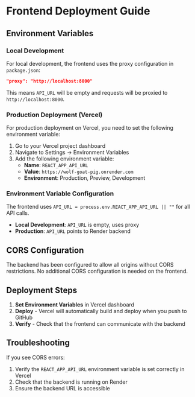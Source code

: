 # Frontend Deployment Guide

## Environment Variables

### Local Development
For local development, the frontend uses the proxy configuration in `package.json`:
```json
"proxy": "http://localhost:8000"
```

This means `API_URL` will be empty and requests will be proxied to `http://localhost:8000`.

### Production Deployment (Vercel)

For production deployment on Vercel, you need to set the following environment variable:

1. Go to your Vercel project dashboard
2. Navigate to Settings → Environment Variables
3. Add the following environment variable:
   - **Name**: `REACT_APP_API_URL`
   - **Value**: `https://wolf-goat-pig.onrender.com`
   - **Environment**: Production, Preview, Development

### Environment Variable Configuration

The frontend uses `API_URL = process.env.REACT_APP_API_URL || ""` for all API calls.

- **Local Development**: `API_URL` is empty, uses proxy
- **Production**: `API_URL` points to Render backend

## CORS Configuration

The backend has been configured to allow all origins without CORS restrictions. No additional CORS configuration is needed on the frontend.

## Deployment Steps

1. **Set Environment Variables** in Vercel dashboard
2. **Deploy** - Vercel will automatically build and deploy when you push to GitHub
3. **Verify** - Check that the frontend can communicate with the backend

## Troubleshooting

If you see CORS errors:
1. Verify the `REACT_APP_API_URL` environment variable is set correctly in Vercel
2. Check that the backend is running on Render
3. Ensure the backend URL is accessible 